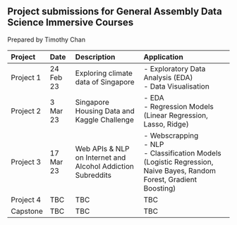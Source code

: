 ## Project submissions for General Assembly Data Science Immersive Courses

Prepared by Timothy Chan

|Project|Date|Description|Application|
|:---|:---|:---|:---|
|Project 1|24 Feb 23|Exploring climate data of Singapore|- Exploratory Data Analysis (EDA) <br> - Data Visualisation|
|Project 2|3 Mar 23|Singapore Housing Data and Kaggle Challenge|- EDA <br> -  Regression Models (Linear Regression, Lasso, Ridge)|
|Project 3|17 Mar 23|Web APIs & NLP on Internet and Alcohol Addiction Subreddits|- Webscrapping <br> - NLP <br> - Classification Models (Logistic Regression, Naive Bayes, Random Forest, Gradient Boosting)|
|Project 4|TBC|TBC|TBC|
|Capstone|TBC|TBC|TBC|